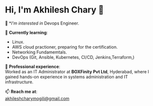 # Hi, I'm Akhilesh Chary 👋

👀 **I'm interested in* Devops Engineer.

🌱 **Currently learning**: 
- Linux.
- AWS cloud practioner, preparing for the certification.
- Networking Fundamemtals.
- DevOps (Git, Ansible, Kubernetes, CI/CD, Jenkins,Terraform,)  

💼 **Professional experience**:  
Worked as an IT Administrator at **BOXFinity Pvt Ltd**, Hyderabad, where I gained hands-on experience in systems administration and IT infrastructure.

📫 **Reach me at**:  
[akhileshcharymogili@gmail.com](mailto:akhileshcharymogili@gmail.com)

<!---
akhileshchary/akhileshchary is a ✨ special ✨ repository because its `README.md` (this file) appears on your GitHub profile.
You can click the Preview link to take a look at your changes.
--->
